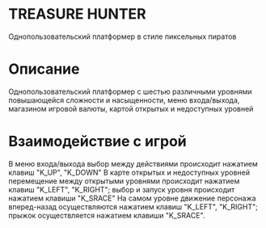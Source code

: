 #   TREASURE HUNTER
Однопользовательский платформер в стиле пиксельных пиратов
#   Описание
Однопользовательский платформер с шестью различными уровнями повышающейся сложности и насыщенности, меню входа/выхода, магазином игровой валюты, картой открытых и недоступных уровней
#   Взаимодействие с игрой
В меню входа/выхода выбор между действиями происходит нажатием клавиш "K_UP", "K_DOWN"
В карте открытых и недоступных уровней перемещение между открытыми уровнями происходит нажатием клавиш "K_LEFT", "K_RIGHT"; выбор и запуск уровня происходит нажатием клавиши "K_SRACE"
На самом уровне движение персонажа вперед-назад осуществляются нажатием клавиш "K_LEFT", "K_RIGHT"; прыжок осуществляется нажатием клавиши "K_SRACE".

